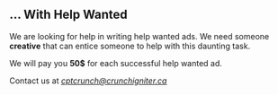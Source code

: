 ## ... With Help Wanted

We are looking for help in writing help wanted ads. We need someone **creative** that can entice someone to help with this daunting task.

We will pay you **50$** for each successful help wanted ad.

Contact us at [*cptcrunch@crunchigniter.ca*](mailto:cptcrunch@crunchigniter.ca)
